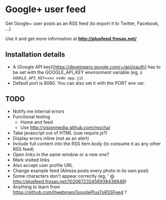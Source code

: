 # Google+ user feed

Get Google+ user posts as an RSS feed (to export it to Twitter, Facebook, ...)

Use it and get more information at **http://plusfeed.frosas.net/**

## Installation details

- A (Google API key)[https://developers.google.com/+/api/oauth] has to be set with the GOOGLE_API_KEY environment variable (eg, `$ GOOGLE_API_KEY=xxx node app.js`)
- Default port is 8080. You can also set it with the PORT env var.

## TODO

- Notify me internal errors
- Functional testing
  - Home and feed
  - Use http://visionmedia.github.com/mocha/
- Take javascript out of HTML (use require.js?)
- Display errors inline (not as an alert)
- Include full content into the RSS item body (to consume it as any other RSS feed)
- Open links in the same window or a new one?
- Mark visited links
- Also accept user profile URL
- Change example feed (Alireza posts every photo in its own post)
- Some characters don't appear correctly (eg, &#39; @ http://plusfeed.frosas.net/102067232456938436649)
- Anything to learn from https://github.com/jtwebman/GooglePlusToRSSFeed ?